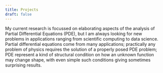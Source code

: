 ```yaml
---
title: Projects
draft: false
---
```


My current research is focussed on elaborating aspects of the analysis of Partial Differential Equations (PDE), but I am always looking for new problems in applications ranging from scientific computing to data science.
Partial differential equations come from many applications; practically any problem of physics requires the solution of a properly posed PDE problem; PDE represent a kind of structural condition on how an unknown function may change shape, with even simple such conditions giving sometimes surprising results.
